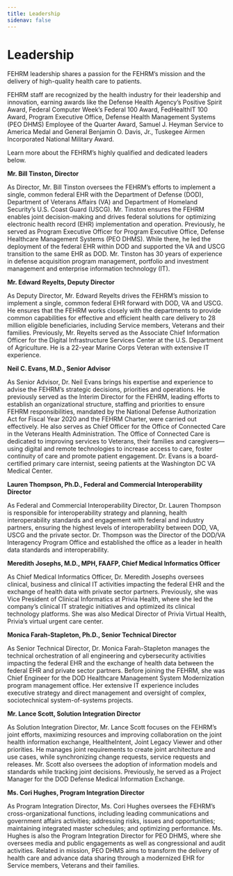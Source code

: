 ```yaml
---
title: Leadership
sidenav: false
---
```

# Leadership

FEHRM leadership shares a passion for the FEHRM’s mission and the delivery of high-quality health care to patients.

FEHRM staff are recognized by the health industry for their leadership and innovation, earning awards like the Defense Health Agency’s Positive Spirit Award, Federal Computer Week’s Federal 100 Award, FedHealthIT 100 Award, Program Executive Office, Defense Health Management Systems (PEO DHMS) Employee of the Quarter Award, Samuel J. Heyman Service to America Medal and General Benjamin O. Davis, Jr., Tuskegee Airmen Incorporated National Military Award.

Learn more about the FEHRM’s highly qualified and dedicated leaders below. 

**Mr. Bill Tinston, Director**

As Director, Mr. Bill Tinston oversees the FEHRM’s efforts to implement a single, common federal EHR with the Department of Defense (DOD), Department of Veterans Affairs (VA) and Department of Homeland Security’s U.S. Coast Guard (USCG). Mr. Tinston ensures the FEHRM enables joint decision-making and drives federal solutions for optimizing electronic health record (EHR) implementation and operation. Previously, he served as Program Executive Officer for Program Executive Office, Defense Healthcare Management Systems (PEO DHMS). While there, he led the deployment of the federal EHR within DOD and supported the VA and USCG transition to the same EHR as DOD. Mr. Tinston has 30 years of experience in defense acquisition program management, portfolio and investment management and enterprise information technology (IT).

**Mr. Edward Reyelts, Deputy Director**

As Deputy Director, Mr. Edward Reyelts drives the FEHRM’s mission to implement a single, common federal EHR forward with DOD, VA and USCG. He ensures that the FEHRM works closely with the departments to provide common capabilities for effective and efficient health care delivery to 28 million eligible beneficiaries, including Service members, Veterans and their families. Previously, Mr. Reyelts served as the Associate Chief Information Officer for the Digital Infrastructure Services Center at the U.S. Department of Agriculture. He is a 22-year Marine Corps Veteran with extensive IT experience.

**Neil C. Evans, M.D., Senior Advisor**

As Senior Advisor, Dr. Neil Evans brings his expertise and experience to advise the FEHRM’s strategic decisions, priorities and operations. He previously served as the Interim Director for the FEHRM, leading efforts to establish an organizational structure, staffing and priorities to ensure FEHRM responsibilities, mandated by the National Defense Authorization Act for Fiscal Year 2020 and the FEHRM Charter, were carried out effectively. He also serves as Chief Officer for the Office of Connected Care in the Veterans Health Administration. The Office of Connected Care is dedicated to improving services to Veterans, their families and caregivers—using digital and remote technologies to increase access to care, foster continuity of care and promote patient engagement. Dr. Evans is a board-certified primary care internist, seeing patients at the Washington DC VA Medical Center.

**Lauren Thompson, Ph.D., Federal and Commercial Interoperability Director**

As Federal and Commercial Interoperability Director, Dr. Lauren Thompson is responsible for interoperability strategy and planning, health interoperability standards and engagement with federal and industry partners, ensuring the highest levels of interoperability between DOD, VA, USCG and the private sector. Dr. Thompson was the Director of the DOD/VA Interagency Program Office and established the office as a leader in health data standards and interoperability.

**Meredith Josephs, M.D., MPH, FAAFP, Chief Medical Informatics Officer**

As Chief Medical Informatics Officer, Dr. Meredith Josephs oversees clinical, business and clinical IT activities impacting the federal EHR and the exchange of health data with private sector partners. Previously, she was Vice President of Clinical Informatics at Privia Health, where she led the company’s clinical IT strategic initiatives and optimized its clinical technology platforms. She was also Medical Director of Privia Virtual Health, Privia’s virtual urgent care center.

**Monica Farah-Stapleton, Ph.D., Senior Technical Director**

As Senior Technical Director, Dr. Monica Farah-Stapleton manages the technical orchestration of all engineering and cybersecurity activities impacting the federal EHR and the exchange of health data between the federal EHR and private sector partners. Before joining the FEHRM, she was Chief Engineer for the DOD Healthcare Management System Modernization program management office. Her extensive IT experience includes executive strategy and direct management and oversight of complex, sociotechnical system-of-systems projects.

**Mr. Lance Scott, Solution Integration Director**

As Solution Integration Director, Mr. Lance Scott focuses on the FEHRM’s joint efforts, maximizing resources and improving collaboration on the joint health information exchange, HealtheIntent, Joint Legacy Viewer and other priorities. He manages joint requirements to create joint architecture and use cases, while synchronizing change requests, service requests and releases. Mr. Scott also oversees the adoption of information models and standards while tracking joint decisions. Previously, he served as a Project Manager for the DOD Defense Medical Information Exchange.

**Ms. Cori Hughes, Program Integration Director**

As Program Integration Director, Ms. Cori Hughes oversees the FEHRM’s cross-organizational functions, including leading communications and government affairs activities; addressing risks, issues and opportunities; maintaining integrated master schedules; and optimizing performance. Ms. Hughes is also the Program Integration Director for PEO DHMS, where she oversees media and public engagements as well as congressional and audit activities. Related in mission, PEO DHMS aims to transform the delivery of health care and advance data sharing through a modernized EHR for Service members, Veterans and their families.